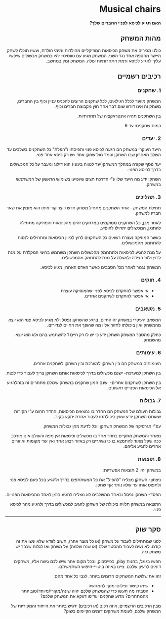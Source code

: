 <div dir='rtl' lang='he'>

# Musical chairs

**האם תגיע לכיסא לפניי החברים שלך?**

## מהות המשחק

כולנו מכירים את משחק הכיסאות המוזיקליים מהילדות ומימי הולדת,
ועשיו תוכלו לשחק היישר מהספה אחד נגד השני.
המשחק מגיע עם טווסיט- יהיו במשחק מכשולים שיקשו עליך להגיע לכיסא ורמת התחרותיות עולה.
המשחק זמין במחשב.


## רכיבים רשמיים

### 1. שחקנים

המשחק מיועד לכלל הגילאים, לכל שחקנים הרוצים להכניס עניין וכיף בין החברים, משחק זה אינו דורש שום דבר אחר חוץ מקבוצת חברים וכיף.

בין השחקנים תהיה אינטראקציה של תחרותיות.

כמות שחקנים: עד 6


### 2. יעדים

היעד העיקרי במשחק הם הגעה לכיסא פנוי ותפיסתו ו"הפלת" כל השחקנים בשלבים עד השלב האחרון שבו השחקן עומד מול שחקן אחד ויש רק כיסא אחד פנוי.

יעד נוסף שקורה במהלך המשחק(יעד לטווח בינוני) הוא דילוג ומעבר על כל המכשולים בדרך לכיסא הפנוי.

השחקן ידע מה היעד שלו ע"י הדרכת חצים שיופיעו בשימוש הראשון של המשתמש במשחק.


### 3. תהליכים


תחילת המשחק - אחד השחקנים מתחיל משחק חדש ויוצר קוד איתו הוא מזמין את שאר חבריו למשחק.

לאחר מכן, כל השחקנים ממוקמים במרחקים זהים מהכיסאות והמוזיקה מתחילה להתנגן, המכשולים יתחילו להופיע.

כאשר המוזיקה נעצרת רשאים כל השחקנים לרוץ לכיוון הכיסאות ומתחילים לנסות להתחמק מהמכשולים.

על מנת להגיע לכיסאות ולהתחמק מהכשולים השחקן משתמש בחיצי המקלדת על מנת לרוץ ולזוז הצידה ולמעלה על מנת להתחמק מהמכשולים.

המשחק נגמר לאחר מס' הסבבים כאשר האדם האחרון מגיע לכיסא.


### 4. חוקים

* אי אפשר להתקדם לכיסא לפניי שהמוסיקה עוצרת.
 * אי אפשר להתקדם לשחקנים אחרים.


### 5. משאבים

המשאב העיקרי במשחק זה החיים, ברגע שהשחקן נפסל ולא מגיע לכיסא פנוי הוא יוצא מהמשחק ואין ביכולתו לחזור אליו מה שהופך את החיים לנדירים.

כחלק מהסבר המשחק השחקן ידע כי יש לו רק חיים 1 להשתמש בהם ולא הוא יוצא מהשמחק.


### 6. עימותים

העימותים במשחק הם בין השחקן למערכת ובין השחקן לשחקנים אחרים.

בין השחקן למערכת- ישנם מכשולים בדרך לכיסאות אותם השחקן צריך לעבור כדי לנצח.

בין השחקן לשחקנים אחרים- ישנם המון שחקנים במשחק שכולם מתחרים זה בזהלהגיע אל הכיסאות הפנויים ראשונים.


### 7. גבולות

גבולות העולם של המשחק הם החדר בו נמצאים הכיסאות, החדר תחום ע"י הקירות שאותם השחקן יודע שאין ביכולתחו לעבור אחרת יתקע בקיר.

עפ"י הגרפיקה של המשחק השחקן יוכל לדעת מהן גבולות המשחק.

מאחר והמשחק מתקיים בחדר אחד בו מכשולים וכיסאות אין מפה והעולם אינו מורכב ככה שקל מאוד להתמצא בו כי נשארים רק באזור רבוע אחד ואין עוד מקומות ואיזורים אחרים להגיע אליהם.


### 8. תוצאות

במשחק יהיו 2 תוצאות אפשריות:

ניצחון- השחקן מצליח "להפיל" את כל המשתתפים בדרך ולהגיע בכל פעם לכיסא פנוי ולתפוס אותו עד שלא נותר אף שחקן.

הפסד- השחקן נפסל ובאחד מהשלבים לא מצליח להגיע בזמן לאחד מהכיסאות הפנויים.

התוצאה במשחק תלויה ביכולת של השחקן להגיב למכשולים בדרך ולהגיע מהר לכיסא פנוי.


---

## סקר שוק

לפני שמתחילים לעבוד על משחק (או כל מוצר אחר), חשוב לוודא שלא עשו את זה קודם. לא נעים לעבוד סמסטר שלם (או שנה שלמה) על משחק ואז לגלות שכבר יש משחק כזה. 

חפשו בגוגל, בחנות play, בפייסבוק, ובכל מקום אחר שיש לכם גישה אליו, משחקים דומים לרעיון שלכם. ציינו באיזה ביטויי-חיפוש השתמשתם.

זהו את שלושת המשחקים הדומים ביותר. לגבי כל אחד מהם:

* שימו קישור וצילום-מסך להמחשה.
* הסבירו מה תעשו כדי שהמשחק שלכם יהיה שונה/מקורי/מיוחד/טוב יותר מהמתחרים?  מדוע שחקנים יעדיפו דווקא את המשחק שלכם?

מבין הרכיבים הרשמיים, 
איזה רכיב (או רכיבים) ידגיש ביותר את הייחוד והמקוריות של המשחק שלכם, לעומת משחקים דומים הקיימים בשוק?


</div>

